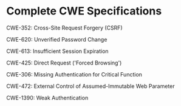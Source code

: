 

# Complete CWE Specifications

CWE-352: Cross-Site Request Forgery (CSRF)

CWE-620: Unverified Password Change

CWE-613: Insufficient Session Expiration

CWE-425: Direct Request ('Forced Browsing')

CWE-306: Missing Authentication for Critical Function

CWE-472: External Control of Assumed-Immutable Web Parameter

CWE-1390: Weak Authentication